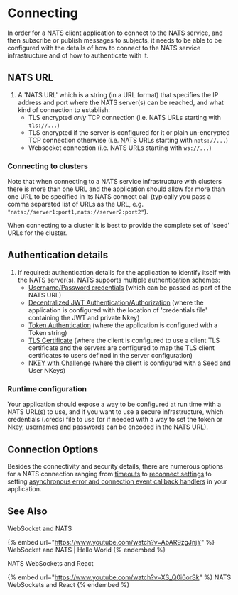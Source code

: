 # Connecting

In order for a NATS client application to connect to the NATS service, and then subscribe or publish messages to subjects, it needs to be able to be configured with the details of how to connect to the NATS service infrastructure and of how to authenticate with it.

## NATS URL

1. A 'NATS URL' which is a string (in a URL format) that specifies the IP address and port where the NATS server(s) can be reached, and what kind of connection to establish:
   * TLS encrypted _only_ TCP connection (i.e. NATS URLs starting with `tls://...`)
   * TLS encrypted if the server is configured for it or plain un-encrypted TCP connection otherwise (i.e. NATS URLs starting with `nats://...`)
   * Websocket connection (i.e. NATS URLs starting with `ws://...`)

### Connecting to clusters

Note that when connecting to a NATS service infrastructure with clusters there is more than one URL and the application should allow for more than one URL to be specified in its NATS connect call (typically you pass a comma separated list of URLs as the URL, e.g. `"nats://server1:port1,nats://server2:port2"`).

When connecting to a cluster it is best to provide the complete set of 'seed' URLs for the cluster.

## Authentication details

1. If required: authentication details for the application to identify itself with the NATS server(s). NATS supports multiple authentication schemes:
   * [Username/Password credentials](./security/userpass.md) (which can be passed as part of the NATS URL)
   * [Decentralized JWT Authentication/Authorization](./security/creds.md) (where the application is configured with the location of 'credentials file' containing the JWT and private Nkey)
   * [Token Authentication](./security/token.md#connecting-with-a-token) (where the application is configured with a Token string)
   * [TLS Certificate](./security/tls.md#connecting-with-tls-and-verify-client-identity) (where the client is configured to use a client TLS certificate and the servers are configured to map the TLS client certificates to users defined in the server configuration)
   * [NKEY with Challenge](./security/nkey.md) (where the client is configured with a Seed and User NKeys)

### Runtime configuration

Your application should expose a way to be configured at run time with a NATS URL(s) to use, and if you want to use a secure infrastructure, which credentials (.creds) file to use (or if needed with a way to set the token or Nkey, usernames and passwords can be encoded in the NATS URL).

## Connection Options

Besides the connectivity and security details, there are numerous options for a NATS connection ranging from [timeouts](../reconnect/README.md#connection-timeout-attributes) to [reconnect settings](../reconnect/README.md#reconnection-attributes) to setting [asynchronous error and connection event callback handlers](../reconnect/README.md#advisories) in your application.

## See Also

WebSocket and NATS

{% embed url="https://www.youtube.com/watch?v=AbAR9zgJnjY" %}
WebSocket and NATS | Hello World
{% endembed %}

NATS WebSockets and React

{% embed url="https://www.youtube.com/watch?v=XS_Q0i6orSk" %}
NATS WebSockets and React
{% endembed %}

